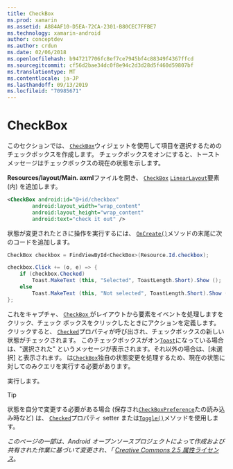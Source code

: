 ```yaml
---
title: CheckBox
ms.prod: xamarin
ms.assetid: A884AF10-D5EA-72CA-2301-B80CEC7FFBE7
ms.technology: xamarin-android
author: conceptdev
ms.author: crdun
ms.date: 02/06/2018
ms.openlocfilehash: b947217706fc8ef7ce7945bf4c88349f4367ffcd
ms.sourcegitcommit: cf56d2bae34dc0f8e94c2d3d28d5f460d59807bf
ms.translationtype: MT
ms.contentlocale: ja-JP
ms.lasthandoff: 09/13/2019
ms.locfileid: "70985671"
---
```

# <a name="checkbox"></a>CheckBox

このセクションでは、 [`CheckBox`](xref:Android.Widget.CheckBox)ウィジェットを使用して項目を選択するためのチェックボックスを作成します。 チェックボックスをオンにすると、トーストメッセージはチェックボックスの現在の状態を示します。

**Resources/layout/Main. axml**ファイルを開き、 [`CheckBox`](xref:Android.Widget.CheckBox) [`LinearLayout`](xref:Android.Widget.LinearLayout)要素 (内) を追加します。

```xml
<CheckBox android:id="@+id/checkbox"
        android:layout_width="wrap_content"
        android:layout_height="wrap_content"
        android:text="check it out" />
```

状態が変更されたときに操作を実行するには、 [`OnCreate()`](xref:Android.App.Activity.OnCreate*)メソッドの末尾に次のコードを追加します。

```csharp
CheckBox checkbox = FindViewById<CheckBox>(Resource.Id.checkbox);

checkbox.Click += (o, e) => {
    if (checkbox.Checked)
        Toast.MakeText (this, "Selected", ToastLength.Short).Show ();
    else
        Toast.MakeText (this, "Not selected", ToastLength.Short).Show ();
};
```

これをキャプチャ、 [ `CheckBox` ](xref:Android.Widget.CheckBox)がレイアウトから要素をイベントを処理しますをクリック、チェック ボックスをクリックしたときにアクションを定義します。 クリックすると、 [`Checked`](xref:Android.Widget.CompoundButton.Checked)プロパティが呼び出され、チェックボックスの新しい状態がチェックされます。 このチェックボックスがオン[`Toast`](xref:Android.Widget.Toast)になっている場合は、"選択された" というメッセージが表示されます。それ以外の場合は、[未選択] と表示されます。 は[`CheckBox`](xref:Android.Widget.CheckBox)独自の状態変更を処理するため、現在の状態に対してのみクエリを実行する必要があります。

実行します。

> [!TIP]
> 状態を自分で変更する必要がある場合 (保存され[`CheckBoxPreference`](xref:Android.Preferences.CheckBoxPreference)たの読み込み時など) は、 [`Checked`](xref:Android.Widget.CompoundButton.Checked)プロパティ setter または[`Toggle()`](xref:Android.Widget.CompoundButton.Toggle)メソッドを使用します。

*このページの一部は、Android オープンソースプロジェクトによって作成および共有された作業に基づいて変更され、「* [*Creative Commons 2.5 属性ライセンス*](http://creativecommons.org/licenses/by/2.5/)。
